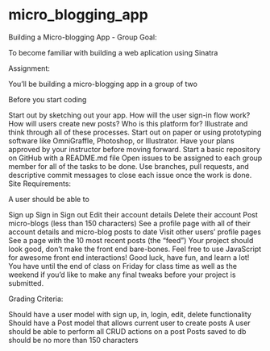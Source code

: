 # micro_blogging_app

Building a Micro-blogging App - Group
Goal:

To become familiar with building a web aplication using Sinatra

Assignment:

You’ll be building a micro-blogging app in a group of two

Before you start coding

Start out by sketching out your app. How will the user sign-in flow work? How will users create new posts? Who is this platform for? Illustrate and think through all of these processes. Start out on paper or using prototyping software like OmniGraffle, Photoshop, or Illustrator.
Have your plans approved by your instructor before moving forward.
Start a basic repository on GitHub with a README.md file
Open issues to be assigned to each group member for all of the tasks to be done.
Use branches, pull requests, and descriptive commit messages to close each issue once the work is done.
Site Requirements:

A user should be able to

Sign up
Sign in
Sign out
Edit their account details
Delete their account
Post micro-blogs (less than 150 characters)
See a profile page with all of their account details and micro-blog posts to date
Visit other users’ profile pages
See a page with the 10 most recent posts (the “feed”)
Your project should look good, don’t make the front end bare-bones. Feel free to use JavaScript for awesome front end interactions! Good luck, have fun, and learn a lot! You have until the end of class on Friday for class time as well as the weekend if you’d like to make any final tweaks before your project is submitted.

Grading Criteria:

Should have a user model with sign up, in, login, edit, delete functionality
Should have a Post model that allows current user to create posts
A user should be able to perform all CRUD actions on a post
Posts saved to db should be no more than 150 characters
